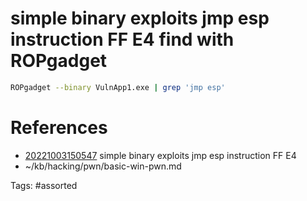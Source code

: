 # simple binary exploits jmp esp instruction FF E4 find with ROPgadget
```bash
ROPgadget --binary VulnApp1.exe | grep 'jmp esp'
```

# References
- [20221003150547](/zet/20221003150547/README.md) simple binary exploits jmp esp instruction FF E4
- ~/kb/hacking/pwn/basic-win-pwn.md

Tags:
    #assorted
